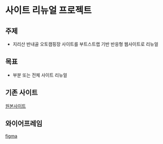 # 사이트 리뉴얼 프로젝트

## 주제
* 지리산 반내골 오토캠핑장 사이트를 부트스트랩 기반 반응형 웹사이트로 리뉴얼

## 목표
* 부분 또는 전체 사이트 리뉴얼

## 기존 사이트
[원본사이트](http://www.xn--bb0b05e18j4qc88hotlwudovmr8o.com/index.jsp)

## 와이어프레임
[figma](https://www.figma.com/file/zB4FbEGw9mRITcc4taeHVD/지리산-반내골-리뉴얼?node-id=0%3A1)
